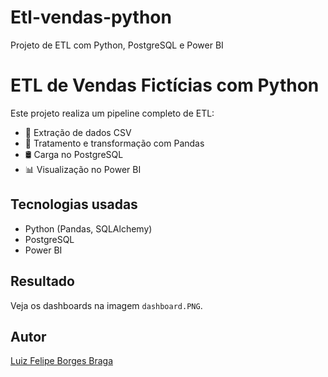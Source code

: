 # Etl-vendas-python
Projeto de ETL com Python, PostgreSQL e Power BI

# ETL de Vendas Fictícias com Python

Este projeto realiza um pipeline completo de ETL:

- 🧹 Extração de dados CSV
- 🧪 Tratamento e transformação com Pandas
- 🛢️ Carga no PostgreSQL
- 📊 Visualização no Power BI

## Tecnologias usadas

- Python (Pandas, SQLAlchemy)
- PostgreSQL
- Power BI

## Resultado

Veja os dashboards na imagem `dashboard.PNG`.

## Autor

[Luiz Felipe Borges Braga](https://www.linkedin.com/in/luiz-felipe-borges-braga-56b340199)

